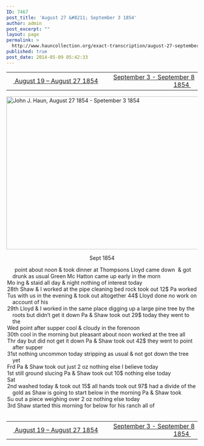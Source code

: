 ```yaml
---
ID: 7467
post_title: 'August 27 &#8211; September 3 1854'
author: admin
post_excerpt: ""
layout: page
permalink: >
  http://www.hauncollection.org/exact-transcription/august-27-september-3-1854/
published: true
post_date: 2014-05-09 05:42:33
---
```

<table style="width: 100%;" align="center">
<tbody>
<tr>
<td width="50%"><a title="August 19 – August 27 1854" href="http://www.hauncollection.org/version-2/version-ii-series-i/august-19-august-27-1854/"><img src="https://lh3.googleusercontent.com/-EFJpxxNiPNw/VqgtWBCZrMI/AAAAAAAAAFU/WfY4lPFWWkg/s800-Ic42/Soeb-Plain-Arrows-8-10px.png" alt="" width="10" height="10" /> August 19 – August 27 1854</a></td>
<td style="text-align: right;"><a title="September 3 – September 8 1854" href="http://www.hauncollection.org/version-2/version-ii-series-i/september-3-september-8-1854/"> September 3 - September 8 1854 <img src="https://lh3.googleusercontent.com/-67k0cYlpXHw/VqgtWKz1MXI/AAAAAAAAAFU/k9PW_Piyurk/s800-Ic42/Soeb-Plain-Arrows-5-10px.png" alt="" width="10" height="10" /></a></td>
</tr>
</tbody>
</table>
<a href="http://www.hauncollection.org/wp-content/uploads/John Haun/JJH_050_August 27 1854 - Spetember 3 1854.JPG" target="_blank" rel="noopener"><img class="alignnone wp-image-2280 size-large" src="http://www.hauncollection.org/wp-content/uploads/John Haun/JJH_050_August 27 1854 - Spetember 3 1854-1024x682.jpg" alt="John J. Haun, August 27 1854 - Spetember 3 1854" width="604" height="402" /></a>
<p style="text-align: center;">Sept 1854</p>

<div style="text-indent: -1em; padding-left: 16px;"><span style="color: #ffffff;">.</span>    point about noon &amp; took dinner at Thompsons Lloyd came down  &amp;
got drunk as usual Green Mc Hatton came up early in the morn</div>
<div style="text-indent: -1em; padding-left: 16px;">Mo ing &amp; staid all day &amp; night nothing of interest today</div>
<div style="text-indent: -1em; padding-left: 16px;">28th Shaw &amp; I worked at the pipe cleaning bed rock took out 12$ Pa worked</div>
<div style="text-indent: -1em; padding-left: 16px;">Tus with us in the evening &amp; took out altogether 44$ Lloyd done no work on account of his</div>
<div style="text-indent: -1em; padding-left: 16px;">29th Lloyd &amp; I worked in the same place digging up a large pine tree by the roots
but didn’t get it down Pa &amp; Shaw took out 29$ today they went to the</div>
<div style="text-indent: -1em; padding-left: 16px;">Wed point after supper cool &amp; cloudy in the forenoon</div>
<div style="text-indent: -1em; padding-left: 16px;">30th cool in the morning but pleasant about noon worked at the tree all</div>
<div style="text-indent: -1em; padding-left: 16px;">Thr day but did not get it down Pa &amp; Shaw took out 42$ they went to point after supper</div>
<div style="text-indent: -1em; padding-left: 16px;">31st nothing uncommon today stripping as usual &amp; not got down the tree yet</div>
<div style="text-indent: -1em; padding-left: 16px;">Frd Pa &amp; Shaw took out just 2 oz nothing else I believe today</div>
<div style="text-indent: -1em; padding-left: 16px;">1st still ground slucing Pa &amp; Shaw took out 10$ nothing else today</div>
<div style="text-indent: -1em; padding-left: 16px;">Sat</div>
<div style="text-indent: -1em; padding-left: 16px;">2nd washed today &amp; took out 15$ all hands took out 97$ had a divide
of the gold as Shaw is going to start below in the morning Pa &amp; Shaw took</div>
<div style="text-indent: -1em; padding-left: 16px;">Su out a piece weighing over 2 oz nothing else today</div>
<div style="text-indent: -1em; padding-left: 16px;">3rd Shaw started this morning for below for his ranch all of</div>
&nbsp;
<table style="width: 100%;" align="center">
<tbody>
<tr>
<td width="50%"><a title="August 19 – August 27 1854" href="http://www.hauncollection.org/version-2/version-ii-series-i/august-19-august-27-1854/"><img src="https://lh3.googleusercontent.com/-EFJpxxNiPNw/VqgtWBCZrMI/AAAAAAAAAFU/WfY4lPFWWkg/s800-Ic42/Soeb-Plain-Arrows-8-10px.png" alt="" width="10" height="10" /> August 19 – August 27 1854</a></td>
<td style="text-align: right;"><a title="September 3 – September 8 1854" href="http://www.hauncollection.org/version-2/version-ii-series-i/september-3-september-8-1854/"> September 3 - September 8 1854 <img src="https://lh3.googleusercontent.com/-67k0cYlpXHw/VqgtWKz1MXI/AAAAAAAAAFU/k9PW_Piyurk/s800-Ic42/Soeb-Plain-Arrows-5-10px.png" alt="" width="10" height="10" /></a></td>
</tr>
</tbody>
</table>